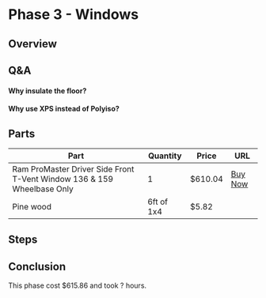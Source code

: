 # Phase 3 - Windows

## Overview

## Q&A

#### Why insulate the floor?

#### Why use XPS instead of Polyiso?

## Parts

| Part | Quantity | Price | URL |
| --- | --- | --- | --- |
| Ram ProMaster Driver Side Front T-Vent Window 136 & 159 Wheelbase Only | 1 | $610.04  | [Buy Now](https://www.dkhardware.com/2014-oem-design-all-glass-look-ram-promaster-driver-side-front-t-vent-window-136-159-wheelbase-alum-fw392l-vcp-1-product-133240.html?gclid=CjwKCAiAjMHwBRAVEiwAzdLWGJDhMTxAaTFinOhjFULyFnqx8n2bFXr3BEMwSxzYsfD8Jx2Iq3G0ExoCcjMQAvD_BwE)
| Pine wood | 6ft of 1x4 | $5.82 |

## Steps


## Conclusion

This phase cost $615.86 and took ? hours.
